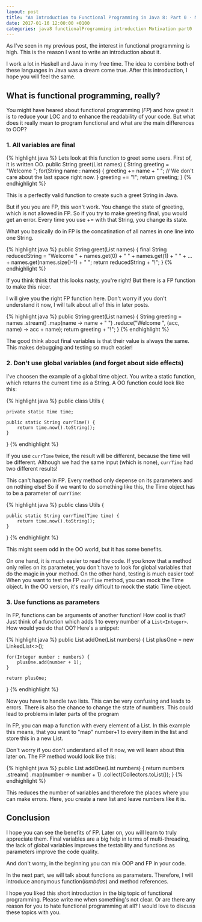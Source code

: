 ```yaml
---
layout: post
title: "An Introduction to Functional Programming in Java 8: Part 0 - Motivation"
date: 2017-01-16 12:00:00 +0100
categories: java8 functionalProgramming introduction Motivation part0
---
```


As I've seen in my previous post, the interest in functional programming is high. This is the reason I want to write an introduction about it.

I work a lot in Haskell and Java in my free time. The idea to combine both of these languages in Java was a dream come true. After this introduction, I hope you will feel the same.

## What is functional programming, really?

You might have heared about functional programming (*FP*) and how great it is to reduce your LOC and to enhance the readability of your code.
But what does it really mean to program functional and what are the main differences to OOP?

### 1. All variables are final

{% highlight java %}
Lets look at this function to greet some users. First of, it is written OO.
 public String greet(List<String> names) {
    String greeting = "Welcome ";
    for(String name : names) {
        greeting += name + " "; // We don't care about the last space right now.
    }
    greeting += "!";
    return greeting;
}
{% endhighlight %}

This is a perfectly valid function to create such a greet String in Java.

But if you you are FP, this won't work. You change the state of greeting, which is not allowed in FP.
So if you try to make greeting final, you would get an error. Every time you use += with that String,
you change its state.

What you basically do in FP is the concatination of all names in one line into one String.

{% highlight java %}
public String greet(List<String> names) {
    final String reducedString = "Welcome " + names.get(0) + " " + names.get(1) + " " + ... 
            + names.get(names.size()-1) + " ";
    return reducedString + "!";
}
{% endhighlight %}

If you think think that this looks nasty, you're right! But there is a FP function to make this nicer.

I will give you the right FP function here. Don't worry if you don't understand it now, I will talk about all of this in later posts.

{% highlight java %}
public String greet(List<String> names) {
    String greeting = names
            .stream()
            .map(name -> name + " ")
            .reduce("Welcome ",
                    (acc, name) -> acc + name);
    return greeting + "!";
}
{% endhighlight %}

The good think about final variables is that their value is always the same. This makes debugging and testing so much easier!

### 2. Don't use global variables (and forget about side effects)

I've choosen the example of a global time object. You write a static function, which returns the current time as a String. A OO function could look like this:

{% highlight java %}
public class Utils {

    private static Time time;

    public static String currTime() {
        return time.now().toString();
    }

}
{% endhighlight %}

If you use `currTime` twice, the result will be different, because the time will be different. Although we had the same input
(which is none), `currTime` had two different results!

This can't happen in FP. Every method only depense on its parameters and on nothing else! So if we want to do something like this,
the Time object has to be a parameter of `currTime`:

{% highlight java %}
public class Utils {

    public static String currTime(Time time) {
        return time.now().toString();
    }

}
{% endhighlight %}

This might seem odd in the OO world, but it has some benefits.

On one hand, it is much easier to read the code. If you know that a method only relies on its parameter,
you don't have to look for global variables that do the magic in your method.
On the other hand, testing is much easier too! When you want to test the FP `currTime` method,
you can mock the Time object. In the OO version, it's really difficult to mock the static Time object.

### 3. Use functions as parameters

In FP, functions can be arguments of another function! How cool is that?
Just think of a function which adds 1 to every number of a `List<Integer>`. How would you do that OO? Here's a snippet:

{% highlight java %}
public List<Integer> addOne(List<Integer> numbers) {
    List<Integer> plusOne = new LinkedList<>();

    for(Integer number : numbers) {
        plusOne.add(number + 1);
    }

    return plusOne;
}
{% endhighlight %}

Now you have to handle two lists. This can be very confusing and leads to errors.
There is also the chance to change the state of numbers. This could lead to problems in later parts of the program

In FP, you can map a function with every element of a List. In this example this means, that you want to "map"
number+1 to every item in the list and store this in a new List.

Don't worry if you don't understand all of it now, we will learn about this later on. The FP method would look like this:

{% highlight java %}
public List<Integer> addOne(List<Integer> numbers) {
    return numbers
            .stream()
            .map(number -> number + 1)
            .collect(Collectors.toList());
}
{% endhighlight %}

This reduces the number of variables and therefore the places where you can make errors. Here, you create a new list and leave numbers like it is.

## Conclusion

I hope you can see the benefits of FP. Later on, you will learn to truly appreciate them.
Final variables are a big help in terms of multi-threading, the lack of global variables improves the testability and functions as parameters improve the code quality.

And don't worry, in the beginning you can mix OOP and FP in your code.

In the next part, we will talk about functions as parameters. Therefore, I will introduce anonymous function(*lambdas*) and method references.

I hope you liked this short introduction in the big topic of functional programming. Please write me when something's not clear. Or are there any reason for you to hate functional programming at all? I would love to discuss these topics with you.
